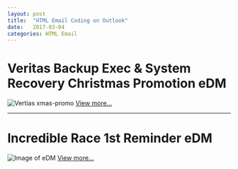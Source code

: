 ```yaml
---
layout: post
title:  "HTML Email Coding on Outlook"
date:   2017-03-04
categories: HTML Email
---
```


# Veritas Backup Exec & System Recovery Christmas Promotion eDM

![Vertias xmas-promo](https://raw.githubusercontent.com/gbjack/gbjack.github.io/master/assets/images/veritas-xmas-promo.png)
[View more...](https://goo.gl/wywfJ0)


---


# Incredible Race 1st Reminder eDM

![Image of eDM](https://raw.githubusercontent.com/gbjack/gbjack.github.io/master/assets/images/amazing-race.png)
[View more...](https://goo.gl/y0qiKD)
